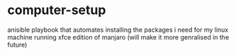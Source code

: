 # computer-setup
anisible playbook that automates installing the packages i need for my linux machine running xfce edition of manjaro (will make it more genralised in the future)
